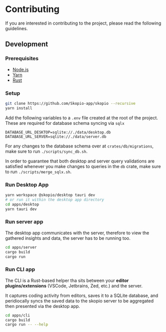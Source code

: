 # Contributing

If you are interested in contributing to the project, please read the following guidelines.

## Development

### Prerequisites

- [Node.js](https://nodejs.org/en)
- [Yarn](https://yarnpkg.com/)
- [Rust](https://www.rust-lang.org/)

### Setup

```bash
git clone https://github.com/Skopio-app/skopio --recursive
yarn install
```

Add the following variables to a `.env` file created at the root of the project. These are required for database schema syncing via `sqlx`

```env
DATABASE_URL_DESKTOP=sqlite://./data/desktop.db
DATABASE_URL_SERVER=sqlite://./data/server.db
```

For any changes to the database schema over at `crates/db/migrations`, make sure to run `./scripts/sync_db.sh`.

In order to guarantee that both desktop and server query validations are satisfied whenever you make changes to queries in the `db` crate, make sure to run `./scripts/merge_sqlx.sh`.

### Run Desktop App

```bash
yarn workspace @skopio/desktop tauri dev
# or run it within the desktop app directory
cd apps/desktop
yarn tauri dev
```

### Run server app

The desktop app communicates with the server, therefore to view the gathered insights and data, the server has to be running too.

```bash
cd apps/server
cargo build
cargo run
```

### Run CLI app

The CLI is a Rust-based helper tha sits between your **editor plugins/extensions** (VSCode, Jetbrains, Zed, etc.) and the server.

It captures coding activity from editors, saves it to a SQLite database, and peridiocally syncs the saved data to the skopio server to be aggregated then presented via the desktop app.

```bash
cd apps/cli
cargo build
cargo run -- --help
```
